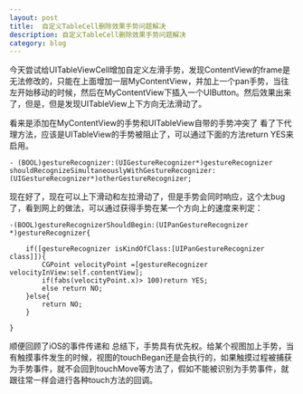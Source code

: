 ```yaml
---
layout: post
title:  自定义TableCell删除效果手势问题解决
description: 自定义TableCell删除效果手势问题解决
category: blog
---
```


今天尝试给UITableViewCell增加自定义左滑手势，发现ContentView的frame是无法修改的，只能在上面增加一层MyContentView，并加上一个pan手势，当往左开始移动的时候，然后在MyContentView下插入一个UIButton。然后效果出来了，但是，但是发现UITableView上下方向无法滑动了。

看来是添加在MyContentView的手势和UITableView自带的手势冲突了
看了下代理方法，应该是UITableView的手势被阻止了，可以通过下面的方法return YES来启用。
```
- (BOOL)gestureRecognizer:(UIGestureRecognizer*)gestureRecognizer shouldRecognizeSimultaneouslyWithGestureRecognizer:(UIGestureRecognizer*)otherGestureRecognizer;
```

现在好了，现在可以上下滑动和左拉滑动了，但是手势会同时响应，这个太bug了，看到网上的做法，可以通过获得手势在某一个方向上的速度来判定：

```
-(BOOL)gestureRecognizerShouldBegin:(UIPanGestureRecognizer *)gestureRecognizer{

    if([gestureRecognizer isKindOfClass:[UIPanGestureRecognizer class]]){
        CGPoint velocityPoint =[gestureRecognizer velocityInView:self.contentView];
        if(fabs(velocityPoint.x)> 100)return YES;
        else return NO;
    }else{
        return NO;
    }

}
```

顺便回顾了iOS的事件传递和 总结下，手势具有优先权。给某个视图加上手势，当有触摸事件发生的时候，视图的touchBegan还是会执行的，如果触摸过程被捕获为手势事件，就不会回到touchMove等方法了，假如不能被识别为手势事件，就跟往常一样会进行各种touch方法的回调。